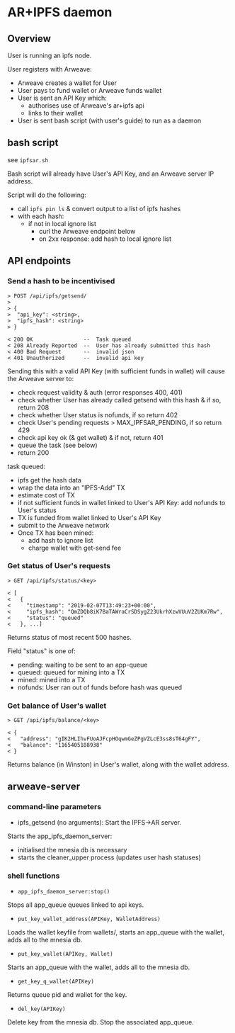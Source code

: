 # AR+IPFS daemon

## Overview

User is running an ipfs node.

User registers with Arweave:
- Arweave creates a wallet for User
- User pays to fund wallet or Arweave funds wallet
- User is sent an API Key which:
  - authorises use of Arweave's ar+ipfs api
  - links to their wallet
- User is sent bash script (with user's guide) to run as a daemon

## bash script

see `ipfsar.sh`

Bash script will already have User's API Key, and an Arweave server IP address.

Script will do the following:
- call `ipfs pin ls` & convert output to a list of ipfs hashes
- with each hash:
  - if not in local ignore list
    - curl the Arweave endpoint below
    - on 2xx response: add hash to local ignore list

## API endpoints

### Send a hash to be incentivised

    > POST /api/ipfs/getsend/
    >
    > {
    >  "api_key": <string>,
    >  "ipfs_hash": <string>
    > }
    
    < 200 OK                --  Task queued
    < 208 Already Reported  --  User has already submitted this hash
    < 400 Bad Request       --  invalid json
    < 401 Unauthorized      --  invalid api key


Sending this with a valid API Key (with sufficient funds in wallet) will cause the Arweave server to:
- check request validity & auth (error responses 400, 401)
- check whether User has already called getsend with this hash & if so, return 208
- check whether User status is nofunds, if so return 402
- check User's pending requests > MAX_IPFSAR_PENDING, if so return 429
- check api key ok (& get wallet) & if not, return 401
- queue the task (see below)
- return 200

task queued:
- ipfs get the hash data
- wrap the data into an "IPFS-Add" TX
- estimate cost of TX
- if not sufficient funds in wallet linked to User's API Key: add nofunds to User's status
- TX is funded from wallet linked to User's API Key
- submit to the Arweave network
- Once TX has been mined:
  - add hash to ignore list
  - charge wallet with get-send fee

### Get status of User's requests

    > GET /api/ipfs/status/<key>

    < [
    <   {
    <     "timestamp": "2019-02-07T13:49:23+00:00",
    <     "ipfs_hash": "QmZDQb8iK7BaTAWraCrSDSygZ23UkrhXzwVUuV2ZUKm7Rw",
    <     "status": "queued"
    <   }, ...]

Returns status of most recent 500 hashes.

Field "status" is one of:

- pending: waiting to be sent to an app-queue
- queued: queued for mining into a TX
- mined: mined into a TX
- nofunds: User ran out of funds before hash was queued

### Get balance of User's wallet

    > GET /api/ipfs/balance/<key>

    < {
    <   "address": "gIK2HLIhvFUoAJFcpHOqwmGeZPgVZLcE3ss8sT64gFY",
    <   "balance": "1165405188938"
    < }

Returns balance (in Winston) in User's wallet, along with the wallet address.

## arweave-server

### command-line parameters

- ipfs_getsend (no arguments): Start the IPFS->AR server.

Starts the app_ipfs_daemon_server:

- initialised the mnesia db is necessary
- starts the cleaner_upper process (updates user hash statuses)

### shell functions

- `app_ipfs_daemon_server:stop()`

Stops all app_queue queues linked to api keys.

- `put_key_wallet_address(APIKey, WalletAddress)`

Loads the wallet keyfile from wallets/, starts an app_queue with the wallet, adds all to the mnesia db.

- `put_key_wallet(APIKey, Wallet)`

Starts an app_queue with the wallet, adds all to the mnesia db.

- `get_key_q_wallet(APIKey)`

Returns queue pid and wallet for the key.

- `del_key(APIKey)`

Delete key from the mnesia db.  Stop the associated app_queue.
